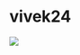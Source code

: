 # vivek24
<img src="https://c.tenor.com/o656qFKDzeUAAAAC/rick-astley-never-gonna-give-you-up.gif" />
